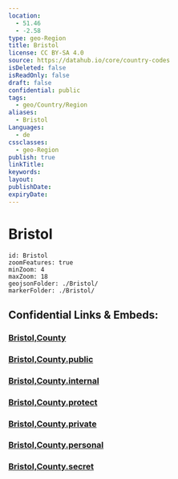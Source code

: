 ```yaml
---
location:
  - 51.46
  - -2.58
type: geo-Region
title: Bristol
license: CC BY-SA 4.0
source: https://datahub.io/core/country-codes
isDeleted: false
isReadOnly: false
draft: false
confidential: public
tags:
  - geo/Country/Region
aliases:
  - Bristol
Languages:
  - de
cssclasses:
  - geo-Region
publish: true
linkTitle:
keywords:
layout:
publishDate:
expiryDate:
---
```


# Bristol

```leaflet
id: Bristol
zoomFeatures: true 
minZoom: 4 
maxZoom: 18
geojsonFolder: ./Bristol/
markerFolder: ./Bristol/
```


## Confidential Links & Embeds: 

### [Bristol,County](/_Standards/Earth/Continent/Europe/Europe~North/UK/England/Regions~England/South_West_England/Bristol,County.md) 

### [Bristol,County.public](/_public/Earth/Continent/Europe/Europe~North/UK/England/Regions~England/South_West_England/Bristol,County.public.md) 

### [Bristol,County.internal](/_internal/Earth/Continent/Europe/Europe~North/UK/England/Regions~England/South_West_England/Bristol,County.internal.md) 

### [Bristol,County.protect](/_protect/Earth/Continent/Europe/Europe~North/UK/England/Regions~England/South_West_England/Bristol,County.protect.md) 

### [Bristol,County.private](/_private/Earth/Continent/Europe/Europe~North/UK/England/Regions~England/South_West_England/Bristol,County.private.md) 

### [Bristol,County.personal](/_personal/Earth/Continent/Europe/Europe~North/UK/England/Regions~England/South_West_England/Bristol,County.personal.md) 

### [Bristol,County.secret](/_secret/Earth/Continent/Europe/Europe~North/UK/England/Regions~England/South_West_England/Bristol,County.secret.md)

